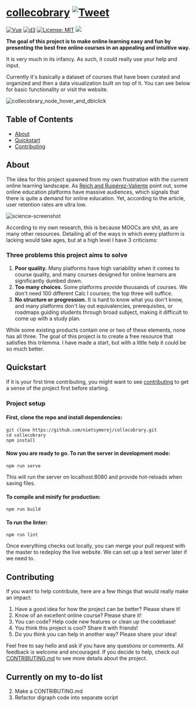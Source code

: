 # [collecobrary](https://curated-courses.herokuapp.com/) [![Tweet](https://img.shields.io/twitter/url/http/shields.io.svg?style=social)](https://twitter.com/intent/tweet?text=Make%20learning%20fun%20and%20easy&url=https://github.com/nietsymerej/collecobrary&hashtags=github,education,vuejs,webdev,developers)

[![Vue](https://img.shields.io/badge/vue-%5E3.0.0-informational)](https://github.com/vuejs/vue)
[![d3](https://img.shields.io/badge/d3-%5E7.0.3-informational)](https://github.com/d3/d3)
[![License: MIT](https://img.shields.io/badge/license-MIT-green)](https://github.com/nietsymerej/collecobrary/blob/master/LICENSE)
[![](https://img.shields.io/github/last-commit/nietsymerej/collecobrary)](https://github.com/nietsymerej/collecobrary)

**The goal of this project is to make online learning easy and fun by presenting the best free online courses in an appealing and intuitive way.**

It is very much in its infancy. As such, it could really use your help and input.

Currently it's basically a dataset of courses that have been curated and organized and then a data visualization built on top of it. You can see below for basic functionality or visit the website.

![collecobrary_node_hover_and_dblclick](https://user-images.githubusercontent.com/78166995/134691867-8195d604-d28e-43b7-8476-bb21f9ce4f39.PNG)

## Table of Contents

- [About](#about)
- [Quickstart](#quickstart)
- [Contributing](#contributing)


## About

The idea for this project spawned from my own frustration with the current online learning landscape. As [Reich and Ruipérez-Valiente](https://www.umt.edu/provost/docs/MOOC-pivot.pdf) point out, some online education platforms have massive audiences, which signals that there is quite a demand for online education. Yet, according to the article, user retention rates are ultra low.

![science-screenshot](https://user-images.githubusercontent.com/78166995/136632980-cdc27747-8ab8-4fdb-9d21-62d2c7564406.PNG)

According to my own research, this is because MOOCs are shit, as are many other resources. Detailing all of the ways in which every platform is lacking would take ages, but at a high level I have 3 criticisms:

### Three problems this project aims to solve

1. **Poor quality.** Many platforms have high variability when it comes to course quality, and many courses designed for online learners are significantly dumbed down.
2. **Too many choices.** Some platforms provide thousands of courses. We don't need 100 different Calc I courses; the top three will suffice.
3. **No structure or progression.** It is hard to know what you don't know, and many platforms don't lay out equivalencies, prerequisites, or roadmaps guiding students through broad subject, making it difficult to come up with a study plan.

While some existing products contain one or two of these elements, none has all three. The goal of this project is to create a free resource that satisfies this trilemma. I have made a start, but with a little help it could be so much better.

## Quickstart

If it is your first time contributing, you might want to see [contributing](#contributing) to get a sense of the project first before starting.

### Project setup

#### First, clone the repo and install dependencies:
```
git clone https://github.com/nietsymerej/collecobrary.git
cd collecobrary
npm install
```

#### Now you are ready to go. To run the server in development mode:
```
npm run serve
```

This will run the server on localhost:8080 and provide hot-reloads when saving files.

#### To compile and minify for production:
```
npm run build
```

#### To run the linter:
```
npm run lint
```

Once everything checks out locally, you can merge your pull request with the master to redeploy the live website. We can set up a test server later if we need to.

## Contributing

If you want to help contribute, here are a few things that would really make an impact:

1. Have a good idea for how the project can be better? Please share it!
2. Know of an excellent online course? Please share it!
3. You can code? Help code new features or clean up the codebase!
4. You think this project is cool? Share it with friends!
5. Do you think you can help in another way? Please share your idea!


Feel free to say hello and ask if you have any questions or comments. All feedback is welcome and encouraged. If you decide to help, check out [CONTRIBUTING.md](https://github.com/nietsymerej/collecobrary/blob/master/CONTRIBUTING.md) to see more details about the project.


## Currently on my to-do list

2. Make a CONTRIBUTING.md
4. Refactor digraph code into separate script
